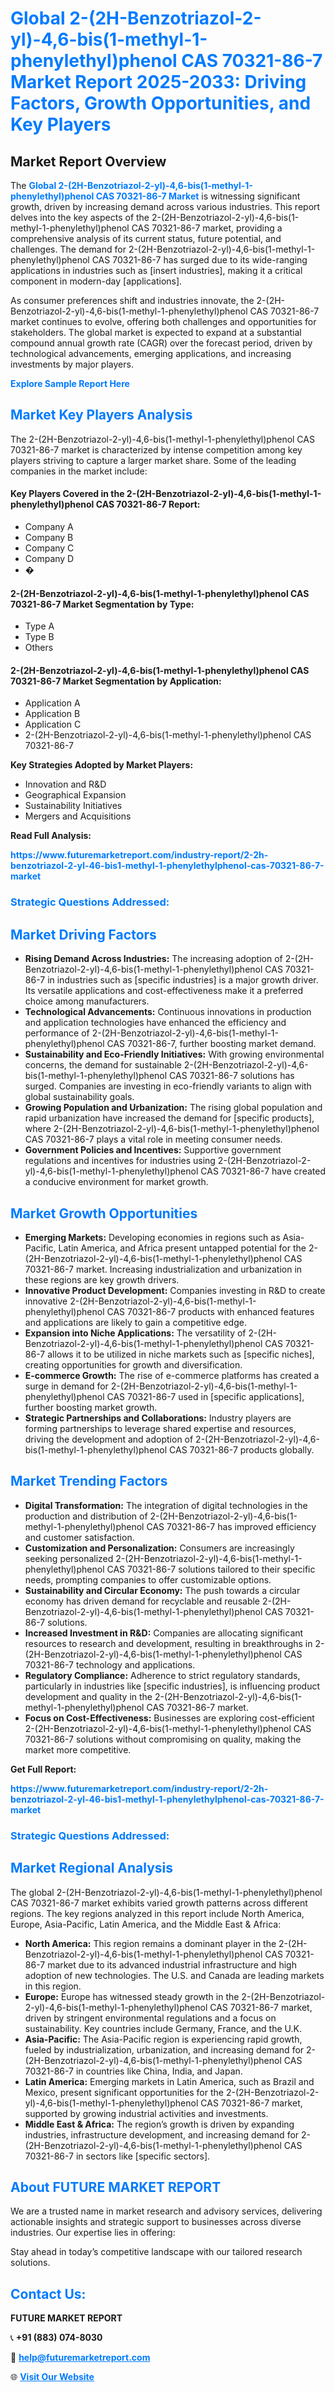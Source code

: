 <h1 style="color: #007BFF;">Global 2-(2H-Benzotriazol-2-yl)-4,6-bis(1-methyl-1-phenylethyl)phenol CAS 70321-86-7 Market Report 2025-2033: Driving Factors, Growth Opportunities, and Key Players</h1>

<section id="overview">
<h2>Market Report Overview</h2>
<p>The <a href="https://www.futuremarketreport.com/industry-report/2-2h-benzotriazol-2-yl-46-bis1-methyl-1-phenylethylphenol-cas-70321-86-7-market" style="color: #007BFF; text-decoration: none;"><strong>Global 2-(2H-Benzotriazol-2-yl)-4,6-bis(1-methyl-1-phenylethyl)phenol CAS 70321-86-7 Market</strong></a> is witnessing significant growth, driven by increasing demand across various industries. This report delves into the key aspects of the 2-(2H-Benzotriazol-2-yl)-4,6-bis(1-methyl-1-phenylethyl)phenol CAS 70321-86-7 market, providing a comprehensive analysis of its current status, future potential, and challenges. The demand for 2-(2H-Benzotriazol-2-yl)-4,6-bis(1-methyl-1-phenylethyl)phenol CAS 70321-86-7 has surged due to its wide-ranging applications in industries such as [insert industries], making it a critical component in modern-day [applications].</p>
<p>As consumer preferences shift and industries innovate, the 2-(2H-Benzotriazol-2-yl)-4,6-bis(1-methyl-1-phenylethyl)phenol CAS 70321-86-7 market continues to evolve, offering both challenges and opportunities for stakeholders. The global market is expected to expand at a substantial compound annual growth rate (CAGR) over the forecast period, driven by technological advancements, emerging applications, and increasing investments by major players.</p>
</section>

<section id="overview">
<p><a href="https://www.futuremarketreport.com/request-sample/reportId=110884" style="color: #007BFF; text-decoration: none;"><strong>Explore Sample Report Here</strong></a></p>
</section>

<section id="key-players">
<h2 style="color: #007BFF;">Market Key Players Analysis</h2>
<p>The 2-(2H-Benzotriazol-2-yl)-4,6-bis(1-methyl-1-phenylethyl)phenol CAS 70321-86-7 market is characterized by intense competition among key players striving to capture a larger market share. Some of the leading companies in the market include:</p>
<h4>Key Players Covered in the 2-(2H-Benzotriazol-2-yl)-4,6-bis(1-methyl-1-phenylethyl)phenol CAS 70321-86-7 Report:</h4>
<ul><li>Company A</li><li>Company B</li><li>Company C</li><li>Company D</li><li>�</li></ul>
<h4>2-(2H-Benzotriazol-2-yl)-4,6-bis(1-methyl-1-phenylethyl)phenol CAS 70321-86-7 Market Segmentation by Type:</h4>
<ul><li>Type A</li><li>Type B</li><li>Others</li></ul>

<h4>2-(2H-Benzotriazol-2-yl)-4,6-bis(1-methyl-1-phenylethyl)phenol CAS 70321-86-7 Market Segmentation by Application:</h4>
<ul><li>Application A</li><li>Application B</li><li>Application C</li><li>2-(2H-Benzotriazol-2-yl)-4,6-bis(1-methyl-1-phenylethyl)phenol CAS 70321-86-7</li></ul>
<p><strong>Key Strategies Adopted by Market Players:</strong></p>
<ul>
<li>Innovation and R&D</li>
<li>Geographical Expansion</li>
<li>Sustainability Initiatives</li>
<li>Mergers and Acquisitions</li>
</ul>
</section>

<section>
<p><strong>Read Full Analysis: </strong></p><a href="https://www.futuremarketreport.com/industry-report/2-2h-benzotriazol-2-yl-46-bis1-methyl-1-phenylethylphenol-cas-70321-86-7-market" style="color: #007BFF; text-decoration: none;"><strong>https://www.futuremarketreport.com/industry-report/2-2h-benzotriazol-2-yl-46-bis1-methyl-1-phenylethylphenol-cas-70321-86-7-market</strong></a>
<h3 style="color: #007BFF;">Strategic Questions Addressed:</h3>
</section>

<section id="driving-factors">
<h2 style="color: #007BFF;">Market Driving Factors</h2>
<ul>
<li><strong>Rising Demand Across Industries:</strong> The increasing adoption of 2-(2H-Benzotriazol-2-yl)-4,6-bis(1-methyl-1-phenylethyl)phenol CAS 70321-86-7 in industries such as [specific industries] is a major growth driver. Its versatile applications and cost-effectiveness make it a preferred choice among manufacturers.</li>
<li><strong>Technological Advancements:</strong> Continuous innovations in production and application technologies have enhanced the efficiency and performance of 2-(2H-Benzotriazol-2-yl)-4,6-bis(1-methyl-1-phenylethyl)phenol CAS 70321-86-7, further boosting market demand.</li>
<li><strong>Sustainability and Eco-Friendly Initiatives:</strong> With growing environmental concerns, the demand for sustainable 2-(2H-Benzotriazol-2-yl)-4,6-bis(1-methyl-1-phenylethyl)phenol CAS 70321-86-7 solutions has surged. Companies are investing in eco-friendly variants to align with global sustainability goals.</li>
<li><strong>Growing Population and Urbanization:</strong> The rising global population and rapid urbanization have increased the demand for [specific products], where 2-(2H-Benzotriazol-2-yl)-4,6-bis(1-methyl-1-phenylethyl)phenol CAS 70321-86-7 plays a vital role in meeting consumer needs.</li>
<li><strong>Government Policies and Incentives:</strong> Supportive government regulations and incentives for industries using 2-(2H-Benzotriazol-2-yl)-4,6-bis(1-methyl-1-phenylethyl)phenol CAS 70321-86-7 have created a conducive environment for market growth.</li>
</ul>
</section>

<section id="growth-opportunities">
<h2 style="color: #007BFF;">Market Growth Opportunities</h2>
<ul>
<li><strong>Emerging Markets:</strong> Developing economies in regions such as Asia-Pacific, Latin America, and Africa present untapped potential for the 2-(2H-Benzotriazol-2-yl)-4,6-bis(1-methyl-1-phenylethyl)phenol CAS 70321-86-7 market. Increasing industrialization and urbanization in these regions are key growth drivers.</li>
<li><strong>Innovative Product Development:</strong> Companies investing in R&D to create innovative 2-(2H-Benzotriazol-2-yl)-4,6-bis(1-methyl-1-phenylethyl)phenol CAS 70321-86-7 products with enhanced features and applications are likely to gain a competitive edge.</li>
<li><strong>Expansion into Niche Applications:</strong> The versatility of 2-(2H-Benzotriazol-2-yl)-4,6-bis(1-methyl-1-phenylethyl)phenol CAS 70321-86-7 allows it to be utilized in niche markets such as [specific niches], creating opportunities for growth and diversification.</li>
<li><strong>E-commerce Growth:</strong> The rise of e-commerce platforms has created a surge in demand for 2-(2H-Benzotriazol-2-yl)-4,6-bis(1-methyl-1-phenylethyl)phenol CAS 70321-86-7 used in [specific applications], further boosting market growth.</li>
<li><strong>Strategic Partnerships and Collaborations:</strong> Industry players are forming partnerships to leverage shared expertise and resources, driving the development and adoption of 2-(2H-Benzotriazol-2-yl)-4,6-bis(1-methyl-1-phenylethyl)phenol CAS 70321-86-7 products globally.</li>
</ul>
</section>

<section id="trending-factors">
<h2 style="color: #007BFF;">Market Trending Factors</h2>
<ul>
<li><strong>Digital Transformation:</strong> The integration of digital technologies in the production and distribution of 2-(2H-Benzotriazol-2-yl)-4,6-bis(1-methyl-1-phenylethyl)phenol CAS 70321-86-7 has improved efficiency and customer satisfaction.</li>
<li><strong>Customization and Personalization:</strong> Consumers are increasingly seeking personalized 2-(2H-Benzotriazol-2-yl)-4,6-bis(1-methyl-1-phenylethyl)phenol CAS 70321-86-7 solutions tailored to their specific needs, prompting companies to offer customizable options.</li>
<li><strong>Sustainability and Circular Economy:</strong> The push towards a circular economy has driven demand for recyclable and reusable 2-(2H-Benzotriazol-2-yl)-4,6-bis(1-methyl-1-phenylethyl)phenol CAS 70321-86-7 solutions.</li>
<li><strong>Increased Investment in R&D:</strong> Companies are allocating significant resources to research and development, resulting in breakthroughs in 2-(2H-Benzotriazol-2-yl)-4,6-bis(1-methyl-1-phenylethyl)phenol CAS 70321-86-7 technology and applications.</li>
<li><strong>Regulatory Compliance:</strong> Adherence to strict regulatory standards, particularly in industries like [specific industries], is influencing product development and quality in the 2-(2H-Benzotriazol-2-yl)-4,6-bis(1-methyl-1-phenylethyl)phenol CAS 70321-86-7 market.</li>
<li><strong>Focus on Cost-Effectiveness:</strong> Businesses are exploring cost-efficient 2-(2H-Benzotriazol-2-yl)-4,6-bis(1-methyl-1-phenylethyl)phenol CAS 70321-86-7 solutions without compromising on quality, making the market more competitive.</li>
</ul>
</section>

<section>
<p><strong>Get Full Report: </strong></p><a href="https://www.futuremarketreport.com/industry-report/2-2h-benzotriazol-2-yl-46-bis1-methyl-1-phenylethylphenol-cas-70321-86-7-market" style="color: #007BFF; text-decoration: none;"><strong>https://www.futuremarketreport.com/industry-report/2-2h-benzotriazol-2-yl-46-bis1-methyl-1-phenylethylphenol-cas-70321-86-7-market</strong></a>
<h3 style="color: #007BFF;">Strategic Questions Addressed:</h3>
</section>


<section id="regional-analysis">
<h2 style="color: #007BFF;">Market Regional Analysis</h2>
<p>The global 2-(2H-Benzotriazol-2-yl)-4,6-bis(1-methyl-1-phenylethyl)phenol CAS 70321-86-7 market exhibits varied growth patterns across different regions. The key regions analyzed in this report include North America, Europe, Asia-Pacific, Latin America, and the Middle East & Africa:</p>
<ul>
<li><strong>North America:</strong> This region remains a dominant player in the 2-(2H-Benzotriazol-2-yl)-4,6-bis(1-methyl-1-phenylethyl)phenol CAS 70321-86-7 market due to its advanced industrial infrastructure and high adoption of new technologies. The U.S. and Canada are leading markets in this region.</li>
<li><strong>Europe:</strong> Europe has witnessed steady growth in the 2-(2H-Benzotriazol-2-yl)-4,6-bis(1-methyl-1-phenylethyl)phenol CAS 70321-86-7 market, driven by stringent environmental regulations and a focus on sustainability. Key countries include Germany, France, and the U.K.</li>
<li><strong>Asia-Pacific:</strong> The Asia-Pacific region is experiencing rapid growth, fueled by industrialization, urbanization, and increasing demand for 2-(2H-Benzotriazol-2-yl)-4,6-bis(1-methyl-1-phenylethyl)phenol CAS 70321-86-7 in countries like China, India, and Japan.</li>
<li><strong>Latin America:</strong> Emerging markets in Latin America, such as Brazil and Mexico, present significant opportunities for the 2-(2H-Benzotriazol-2-yl)-4,6-bis(1-methyl-1-phenylethyl)phenol CAS 70321-86-7 market, supported by growing industrial activities and investments.</li>
<li><strong>Middle East & Africa:</strong> The region’s growth is driven by expanding industries, infrastructure development, and increasing demand for 2-(2H-Benzotriazol-2-yl)-4,6-bis(1-methyl-1-phenylethyl)phenol CAS 70321-86-7 in sectors like [specific sectors].</li>
</ul>
</section>

<footer>
<h2 style="color: #007BFF;">About FUTURE MARKET REPORT</h2>
<p>We are a trusted name in market research and advisory services, delivering actionable insights and strategic support to businesses across diverse industries. Our expertise lies in offering:</p>

<p>Stay ahead in today’s competitive landscape with our tailored research solutions.</p>

<h2 style="color: #007BFF;">Contact Us:</h2>
<p><strong>FUTURE MARKET REPORT</strong></p>
<p>📞 <strong>+91 (883) 074-8030</strong></p>
<p>📧 <strong><a href="mailto:help@futuremarketreport.com" style="color: #007BFF;">help@futuremarketreport.com</a></strong></p>
<p>🌐 <strong><a href="https://www.futuremarketreport.com/" style="color: #007BFF;">Visit Our Website</a></strong></p>
</footer>